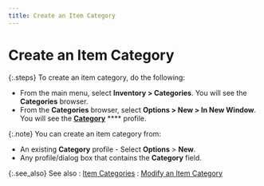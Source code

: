 ```yaml
---
title: Create an Item Category
---
```


# Create an Item Category 


{:.steps}
To create an item category, do the following:

- From the main  menu, select **Inventory &gt; Categories**.  You will see the **Categories** browser.
- From the **Categories** browser, select **Options 
 &gt; New &gt; In New Window**. You will see the [**Category**]({{site.mi_baseurl}}/item-profile-details/item-categories/the_category_profile.html) **** profile.



{:.note}
You can create an item category from:

- An existing  **Category** profile - Select **Options** > **New**.
- Any profile/dialog  box that contains the **Category**  field.


{:.see_also}
See also
: <font style="color: #008000;" color="#008000"><a href="{{site.mi_baseurl}}/item-profile-details/item-categories/item_categories.html">Item Categories</a></font>
: [Modify  an Item Category]({{site.mi_baseurl}}/item-profile-details/item-categories/modify_an_item_category_mi.html)
